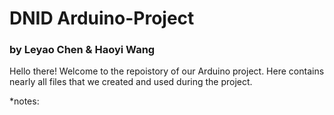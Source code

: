# DNID Arduino-Project 
### by Leyao Chen & Haoyi Wang

Hello there! 
Welcome to the repoistory of our Arduino project. Here contains nearly all files that we created and used during the project.

*notes:
